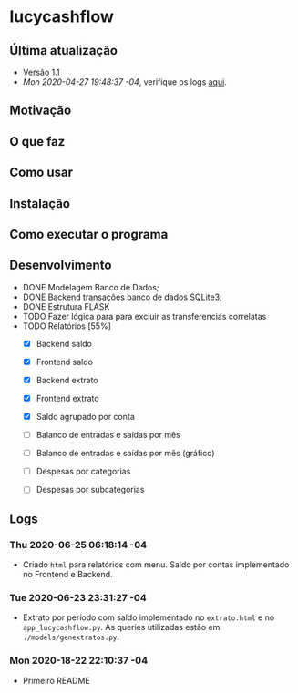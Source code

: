 # lucycashflow

## Última atualização

- Versão 1.1
- *Mon 2020-04-27 19:48:37 -04*, verifique os logs <a href="#logss">aqui</a>.

## Motivação

## O que faz

## Como usar

## Instalação

## Como executar o programa


## Desenvolvimento

- DONE Modelagem Banco de Dados;
- DONE Backend transações banco de dados SQLite3;
- DONE Estrutura FLASK
- TODO Fazer lógica para para excluir as transferencias correlatas
- TODO Relatórios [55%]
  - [X] Backend saldo
  - [X] Frontend saldo
  - [X] Backend extrato
  - [X] Frontend extrato
  - [X] Saldo agrupado por conta
  - [ ] Balanco de entradas e saídas por mês
  - [ ] Balanco de entradas e saídas por mês (gráfico)
  - [ ] Despesas por categorias
  - [ ] Despesas por subcategorias
  
  

## Logs 
<a name="logss"></a> 


### Thu 2020-06-25 06:18:14 -04
- Criado `html` para relatórios com menu. Saldo por contas implementado
no Frontend e Backend.

### Tue 2020-06-23 23:31:27 -04
- Extrato por período com saldo implementado no `extrato.html` e no
`app_lucycashflow.py`. As queries utilizadas estão em
`./models/genextratos.py`. 

### Mon 2020-18-22 22:10:37 -04
- Primeiro README
